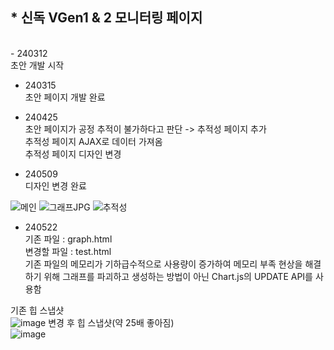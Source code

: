 <h2>* 신독 VGen1 & 2 모니터링 페이지</h2><br>
- 240312<br>
초안 개발 시작<br>

- 240315<br>
초안 페이지 개발 완료<br>

- 240425<br>
초안 페이지가 공정 추적이 불가하다고 판단 -> 추적성 페이지 추가<br>
추적성 페이지 AJAX로 데이터 가져옴<br>
추적성 페이지 디자인 변경<br>

- 240509<br>
디자인 변경 완료<br>

![메인](https://github.com/HYEBINIM/SinDok_VGen/assets/125339506/30297251-bc4f-435d-829a-cb2f0d9cab85)
![그래프JPG](https://github.com/HYEBINIM/SinDok_VGen/assets/125339506/973aaa6c-25e0-45b6-9249-cfc4fed93629)
![추적성](https://github.com/HYEBINIM/SinDok_VGen/assets/125339506/b6830ef6-98d3-4952-b425-d6d9688cfb33)

- 240522<br>
기존 파일 : graph.html<br>
변경할 파일 : test.html<br>
기존 파일의 메모리가 기하급수적으로 사용량이 증가하여 메모리 부족 현상을 해결하기 위해 그래프를 파괴하고 생성하는 방법이 아닌 Chart.js의 UPDATE API를 사용함<br>

기존 힙 스냅샷<br>
![image](https://github.com/HYEBINIM/SinDok_VGen/assets/125339506/8855ff8b-0391-481b-b76c-ca1015a8fc7a)
변경 후 힙 스냅샷(약 25배 좋아짐)<br>
![image](https://github.com/HYEBINIM/SinDok_VGen/assets/125339506/fdcf3094-8178-47e6-92d0-3bf5e0251d01)
